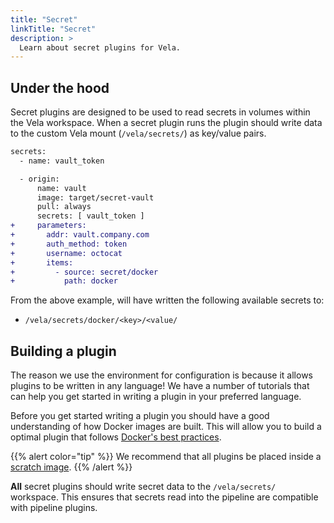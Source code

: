 ```yaml
---
title: "Secret"
linkTitle: "Secret"
description: >
  Learn about secret plugins for Vela.
---
```


## Under the hood

Secret plugins are designed to be used to read secrets in volumes within the Vela workspace. When a secret plugin runs the plugin should write data to the custom Vela mount (`/vela/secrets/`) as key/value pairs. 

```diff
secrets:
  - name: vault_token

  - origin:
      name: vault
      image: target/secret-vault
      pull: always
      secrets: [ vault_token ]
+     parameters:
+       addr: vault.company.com
+       auth_method: token
+       username: octocat
+       items:
+         - source: secret/docker
+           path: docker  
```

From the above example, will have written the following available secrets to:

* `/vela/secrets/docker/<key>/<value/`

## Building a plugin

The reason we use the environment for configuration is because it allows plugins to be written in any language! We have a number of tutorials that can help you get started in writing a plugin in your preferred language.

Before you get started writing a plugin you should have a good understanding of how Docker images are built. This will allow you to build a optimal plugin that follows [Docker's best practices](https://docs.docker.com/develop/develop-images/dockerfile_best-practices/).

{{% alert color="tip" %}}
We recommend that all plugins be placed inside a [scratch image](https://hub.docker.com/_/scratch).
{{% /alert %}}

**All** secret plugins should write secret data to the `/vela/secrets/` workspace. This ensures that secrets read into the pipeline are compatible with pipeline plugins.
